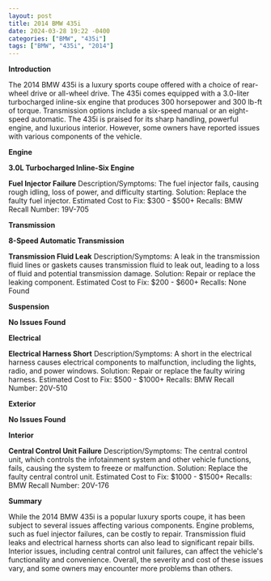 ```yaml
---
layout: post
title: 2014 BMW 435i
date: 2024-03-28 19:22 -0400
categories: ["BMW", "435i"]
tags: ["BMW", "435i", "2014"]
---
```

**Introduction**

The 2014 BMW 435i is a luxury sports coupe offered with a choice of rear-wheel drive or all-wheel drive. The 435i comes equipped with a 3.0-liter turbocharged inline-six engine that produces 300 horsepower and 300 lb-ft of torque. Transmission options include a six-speed manual or an eight-speed automatic. The 435i is praised for its sharp handling, powerful engine, and luxurious interior. However, some owners have reported issues with various components of the vehicle.

**Engine**

**3.0L Turbocharged Inline-Six Engine**

**Fuel Injector Failure**
Description/Symptoms: The fuel injector fails, causing rough idling, loss of power, and difficulty starting.
Solution: Replace the faulty fuel injector.
Estimated Cost to Fix: $300 - $500+
Recalls: BMW Recall Number: 19V-705

**Transmission**

**8-Speed Automatic Transmission**

**Transmission Fluid Leak**
Description/Symptoms: A leak in the transmission fluid lines or gaskets causes transmission fluid to leak out, leading to a loss of fluid and potential transmission damage.
Solution: Repair or replace the leaking component.
Estimated Cost to Fix: $200 - $600+
Recalls: None Found

**Suspension**

**No Issues Found**

**Electrical**

**Electrical Harness Short**
Description/Symptoms: A short in the electrical harness causes electrical components to malfunction, including the lights, radio, and power windows.
Solution: Repair or replace the faulty wiring harness.
Estimated Cost to Fix: $500 - $1000+
Recalls: BMW Recall Number: 20V-510

**Exterior**

**No Issues Found**

**Interior**

**Central Control Unit Failure**
Description/Symptoms: The central control unit, which controls the infotainment system and other vehicle functions, fails, causing the system to freeze or malfunction.
Solution: Replace the faulty central control unit.
Estimated Cost to Fix: $1000 - $1500+
Recalls: BMW Recall Number: 20V-176

**Summary**

While the 2014 BMW 435i is a popular luxury sports coupe, it has been subject to several issues affecting various components. Engine problems, such as fuel injector failures, can be costly to repair. Transmission fluid leaks and electrical harness shorts can also lead to significant repair bills. Interior issues, including central control unit failures, can affect the vehicle's functionality and convenience. Overall, the severity and cost of these issues vary, and some owners may encounter more problems than others.
